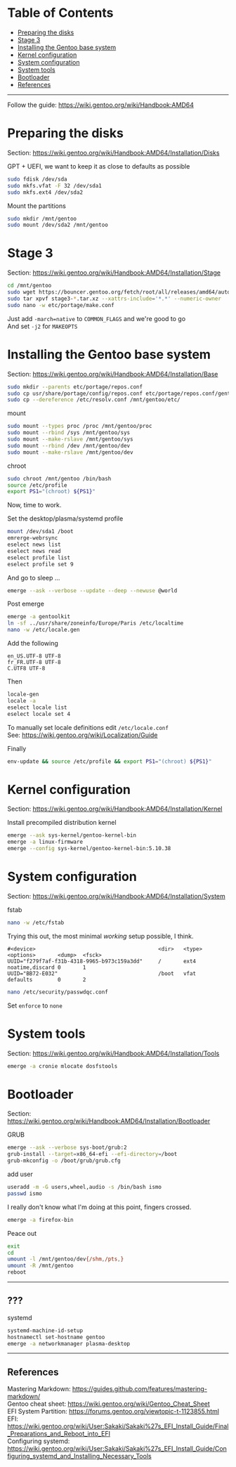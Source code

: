 # Table of Contents

* [Preparing the disks](#preparing-the-disks)
* [Stage 3](#stage-3)
* [Installing the Gentoo base system](#installing-the-gentoo-base-system)
* [Kernel configuration](#kernel-configuration)
* [System configuration](#system-configuration)
* [System tools](#system-tools)
* [Bootloader](#bootloader)
* [References](#references)

---

Follow the guide: https://wiki.gentoo.org/wiki/Handbook:AMD64

# Preparing the disks

Section: https://wiki.gentoo.org/wiki/Handbook:AMD64/Installation/Disks

GPT + UEFI, we want to keep it as close to defaults as possible
```bash
sudo fdisk /dev/sda
sudo mkfs.vfat -F 32 /dev/sda1
sudo mkfs.ext4 /dev/sda2
```

Mount the partitions
```bash
sudo mkdir /mnt/gentoo
sudo mount /dev/sda2 /mnt/gentoo
```

# Stage 3

Section: https://wiki.gentoo.org/wiki/Handbook:AMD64/Installation/Stage

```bash
cd /mnt/gentoo
sudo wget https://bouncer.gentoo.org/fetch/root/all/releases/amd64/autobuilds/20210616T214502Z/stage3-amd64-systemd-20210616T214502Z.tar.xz
sudo tar xpvf stage3-*.tar.xz --xattrs-include='*.*' --numeric-owner
sudo nano -w etc/portage/make.conf
```

Just add `-march=native` to `COMMON_FLAGS` and we're good to go  
And set `-j2` for `MAKEOPTS`

# Installing the Gentoo base system

Section: https://wiki.gentoo.org/wiki/Handbook:AMD64/Installation/Base

```bash
sudo mkdir --parents etc/portage/repos.conf
sudo cp usr/share/portage/config/repos.conf etc/portage/repos.conf/gentoo.conf
sudo cp --dereference /etc/resolv.conf /mnt/gentoo/etc/
```

mount
```bash
sudo mount --types proc /proc /mnt/gentoo/proc
sudo mount --rbind /sys /mnt/gentoo/sys
sudo mount --make-rslave /mnt/gentoo/sys
sudo mount --rbind /dev /mnt/gentoo/dev
sudo mount --make-rslave /mnt/gentoo/dev
```

chroot
```bash
sudo chroot /mnt/gentoo /bin/bash
source /etc/profile
export PS1="(chroot) ${PS1}"
```

Now, time to work.  

Set the desktop/plasma/systemd profile
```bash
mount /dev/sda1 /boot
emrerge-webrsync
eselect news list
eselect news read
eselect profile list
eselect profile set 9
```

And go to sleep ...
```bash
emerge --ask --verbose --update --deep --newuse @world
```

Post emerge
```bash
emerge -a gentoolkit
ln -sf ../usr/share/zoneinfo/Europe/Paris /etc/localtime
nano -w /etc/locale.gen
```

Add the following
```
en_US.UTF-8 UTF-8
fr_FR.UTF-8 UTF-8
C.UTF8 UTF-8
```

Then
```bash
locale-gen
locale -a
eselect locale list
eselect locale set 4
```

To manually set locale definitions edit `/etc/locale.conf`  
See: https://wiki.gentoo.org/wiki/Localization/Guide

Finally
```bash
env-update && source /etc/profile && export PS1="(chroot) ${PS1}"
```

# Kernel configuration

Section: https://wiki.gentoo.org/wiki/Handbook:AMD64/Installation/Kernel

Install precompiled distribution kernel
```bash
emerge --ask sys-kernel/gentoo-kernel-bin
emerge -a linux-firmware
emerge --config sys-kernel/gentoo-kernel-bin:5.10.38
```

# System configuration

Section: https://wiki.gentoo.org/wiki/Handbook:AMD64/Installation/System

fstab
```bash
nano -w /etc/fstab
```

Trying this out, the most minimal *working* setup possible, I think.
```
#<device>                                       <dir>   <type>  <options>       <dump>  <fsck>
UUID="f279f7af-f31b-4318-9965-b973c159a3dd"     /       ext4    noatime,discard 0       1
UUID="BB72-E032"                                /boot   vfat    defaults        0       2
```

```bash
nano /etc/security/passwdqc.conf
```
Set `enforce` to `none`

# System tools

Section: https://wiki.gentoo.org/wiki/Handbook:AMD64/Installation/Tools

```bash
emerge -a cronie mlocate dosfstools
```

# Bootloader

Section: https://wiki.gentoo.org/wiki/Handbook:AMD64/Installation/Bootloader

GRUB
```bash
emerge --ask --verbose sys-boot/grub:2
grub-install --target=x86_64-efi --efi-directory=/boot
grub-mkconfig -o /boot/grub/grub.cfg
```

add user
```bash
useradd -m -G users,wheel,audio -s /bin/bash ismo
passwd ismo
```

I really don't know what I'm doing at this point, fingers crossed.
```bash
emerge -a firefox-bin
```

Peace out
```bash
exit
cd
umount -l /mnt/gentoo/dev{/shm,/pts,}
umount -R /mnt/gentoo
reboot
```

---

## ???

systemd
```bash
systemd-machine-id-setup
hostnamectl set-hostname gentoo
emerge -a networkmanager plasma-desktop
```
---

## References

Mastering Markdown: https://guides.github.com/features/mastering-markdown/  
Gentoo cheat sheet: https://wiki.gentoo.org/wiki/Gentoo_Cheat_Sheet  
EFI System Partition: https://forums.gentoo.org/viewtopic-t-1123855.html  
EFI: https://wiki.gentoo.org/wiki/User:Sakaki/Sakaki%27s_EFI_Install_Guide/Final_Preparations_and_Reboot_into_EFI  
Configuring systemd: https://wiki.gentoo.org/wiki/User:Sakaki/Sakaki%27s_EFI_Install_Guide/Configuring_systemd_and_Installing_Necessary_Tools

